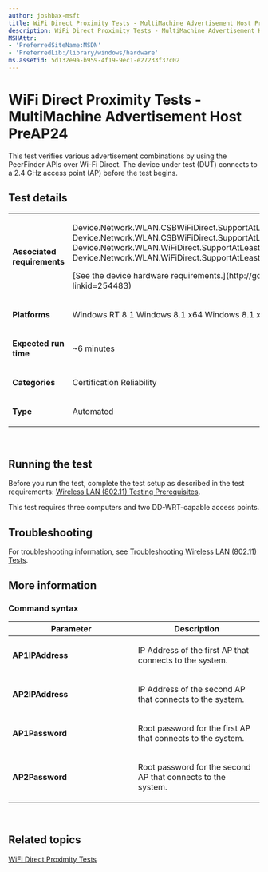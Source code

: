 ```yaml
---
author: joshbax-msft
title: WiFi Direct Proximity Tests - MultiMachine Advertisement Host PreAP24
description: WiFi Direct Proximity Tests - MultiMachine Advertisement Host PreAP24
MSHAttr:
- 'PreferredSiteName:MSDN'
- 'PreferredLib:/library/windows/hardware'
ms.assetid: 5d132e9a-b959-4f19-9ec1-e27233f37c02
---
```


# WiFi Direct Proximity Tests - MultiMachine Advertisement Host PreAP24


This test verifies various advertisement combinations by using the PeerFinder APIs over Wi-Fi Direct. The device under test (DUT) connects to a 2.4 GHz access point (AP) before the test begins.

## Test details


<table>
<colgroup>
<col width="50%" />
<col width="50%" />
</colgroup>
<tbody>
<tr class="odd">
<td><p><strong>Associated requirements</strong></p></td>
<td><p>Device.Network.WLAN.CSBWiFiDirect.SupportAtLeast2WiFiDirectPortsConcurrently Device.Network.WLAN.CSBWiFiDirect.SupportAtLeast4Clients Device.Network.WLAN.WiFiDirect.SupportAtLeast2WiFiDirectPortsConcurrently Device.Network.WLAN.WiFiDirect.SupportAtLeast4Clients</p>
<p>[See the device hardware requirements.](http://go.microsoft.com/fwlink/p/?linkid=254483)</p></td>
</tr>
<tr class="even">
<td><p><strong>Platforms</strong></p></td>
<td><p>Windows RT 8.1 Windows 8.1 x64 Windows 8.1 x86</p></td>
</tr>
<tr class="odd">
<td><p><strong>Expected run time</strong></p></td>
<td><p>~6 minutes</p></td>
</tr>
<tr class="even">
<td><p><strong>Categories</strong></p></td>
<td><p>Certification Reliability</p></td>
</tr>
<tr class="odd">
<td><p><strong>Type</strong></p></td>
<td><p>Automated</p></td>
</tr>
</tbody>
</table>

 

## Running the test


Before you run the test, complete the test setup as described in the test requirements: [Wireless LAN (802.11) Testing Prerequisites](wireless-lan--80211--testing-prerequisites.md).

This test requires three computers and two DD-WRT-capable access points.

## Troubleshooting


For troubleshooting information, see [Troubleshooting Wireless LAN (802.11) Tests](troubleshooting-wireless-lan--80211--tests.md).

## More information


### Command syntax

<table>
<colgroup>
<col width="50%" />
<col width="50%" />
</colgroup>
<thead>
<tr class="header">
<th>Parameter</th>
<th>Description</th>
</tr>
</thead>
<tbody>
<tr class="odd">
<td><p><strong>AP1IPAddress</strong></p></td>
<td><p>IP Address of the first AP that connects to the system.</p></td>
</tr>
<tr class="even">
<td><p><strong>AP2IPAddress</strong></p></td>
<td><p>IP Address of the second AP that connects to the system.</p></td>
</tr>
<tr class="odd">
<td><p><strong>AP1Password</strong></p></td>
<td><p>Root password for the first AP that connects to the system.</p></td>
</tr>
<tr class="even">
<td><p><strong>AP2Password</strong></p></td>
<td><p>Root password for the second AP that connects to the system.</p></td>
</tr>
</tbody>
</table>

 

## Related topics


[WiFi Direct Proximity Tests](wifi-direct-proximity-tests.md)

 

 







